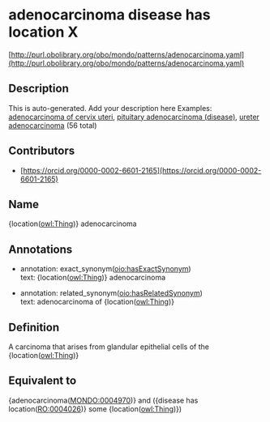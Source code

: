 # adenocarcinoma disease has location X 

[http://purl.obolibrary.org/obo/mondo/patterns/adenocarcinoma.yaml](http://purl.obolibrary.org/obo/mondo/patterns/adenocarcinoma.yaml)
## Description 

This is auto-generated. Add your description here
Examples: [adenocarcinoma of cervix uteri](http://purl.obolibrary.org/obo/MONDO_0016275), [pituitary adenocarcinoma (disease)](http://purl.obolibrary.org/obo/MONDO_0017582), [ureter adenocarcinoma](http://purl.obolibrary.org/obo/MONDO_0003216) (56 total)
## Contributors 
* [https://orcid.org/0000-0002-6601-2165](https://orcid.org/0000-0002-6601-2165) 
## Name 

{location\([owl:Thing](http://www.w3.org/2002/07/owl#Thing)\)} adenocarcinoma

## Annotations 

* annotation: exact_synonym\([oio:hasExactSynonym](http://purl.obolibrary.org/obo/oio_hasExactSynonym)\)  
text: {location\([owl:Thing](http://www.w3.org/2002/07/owl#Thing)\)} adenocarcinoma

* annotation: related_synonym\([oio:hasRelatedSynonym](http://purl.obolibrary.org/obo/oio_hasRelatedSynonym)\)  
text: adenocarcinoma of {location\([owl:Thing](http://www.w3.org/2002/07/owl#Thing)\)}

## Definition 

A carcinoma that arises from glandular epithelial cells of the {location\([owl:Thing](http://www.w3.org/2002/07/owl#Thing)\)}

## Equivalent to 

{adenocarcinoma\([MONDO:0004970](http://purl.obolibrary.org/obo/MONDO_0004970)\)} and ({disease has location\([RO:0004026](http://purl.obolibrary.org/obo/RO_0004026)\)} some {location\([owl:Thing](http://www.w3.org/2002/07/owl#Thing)\)})

